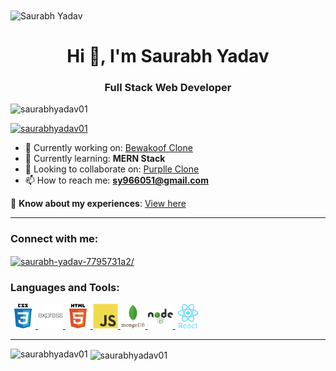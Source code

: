 <img align="center" src="https://camo.githubusercontent.com/ba27b4510a6f7161abbe5074b64026c0d525813b68e0cd171572aba967229a80/68747470733a2f2f736b696c6c73686970666f756e646174696f6e2e636f6d2f77702d686f6d65322f323032302f30312f6c6561726e2d746f2d636f64652e6a7067" alt="Saurabh Yadav" /> 

<h1 align="center">Hi 👋, I'm Saurabh Yadav</h1>
<h3 align="center">Full Stack Web Developer</h3>

<p align="left">
  <img src="https://komarev.com/ghpvc/?username=saurabhyadav01&label=Profile%20views&color=0e75b6&style=flat" alt="saurabhyadav01" />
</p>

<p align="left">
  <a href="https://github.com/ryo-ma/github-profile-trophy">
    <img src="https://github-profile-trophy.vercel.app/?username=saurabhyadav01" alt="saurabhyadav01" />
  </a> 
</p>

- 🔭 Currently working on: [Bewakoof Clone](https://saurabhyadav01.github.io/bewakoof_clone/)
- 🌱 Currently learning: **MERN Stack**
- 👯 Looking to collaborate on: [Purplle Clone](https://saurabhyadav01.github.io/purplle.om_clone/)
- 📫 How to reach me: **sy966051@gmail.com**

📄 **Know about my experiences**: [View here](https://drive.google.com/file/d/1UyS8CzDWMxA1jEEUY9F0Rtb1R6O59630/view)

---

### Connect with me:
<p align="left">
  <a href="https://linkedin.com/in/saurabh-yadav-7795731a2/" target="blank">
    <img align="center" src="https://raw.githubusercontent.com/rahuldkjain/github-profile-readme-generator/master/src/images/icons/Social/linked-in-alt.svg" alt="saurabh-yadav-7795731a2/" height="30" width="40" />
  </a>
</p>

### Languages and Tools:
<p align="left">
  <a href="https://www.w3schools.com/css/" target="_blank" rel="noreferrer">
    <img src="https://raw.githubusercontent.com/devicons/devicon/master/icons/css3/css3-original-wordmark.svg" alt="css3" width="40" height="40"/>
  </a>
  <a href="https://expressjs.com" target="_blank" rel="noreferrer">
    <img src="https://raw.githubusercontent.com/devicons/devicon/master/icons/express/express-original-wordmark.svg" alt="express" width="40" height="40"/>
  </a>
  <a href="https://www.w3.org/html/" target="_blank" rel="noreferrer">
    <img src="https://raw.githubusercontent.com/devicons/devicon/master/icons/html5/html5-original-wordmark.svg" alt="html5" width="40" height="40"/>
  </a>
  <a href="https://developer.mozilla.org/en-US/docs/Web/JavaScript" target="_blank" rel="noreferrer">
    <img src="https://raw.githubusercontent.com/devicons/devicon/master/icons/javascript/javascript-original.svg" alt="javascript" width="40" height="40"/>
  </a>
  <a href="https://www.mongodb.com/" target="_blank" rel="noreferrer">
    <img src="https://raw.githubusercontent.com/devicons/devicon/master/icons/mongodb/mongodb-original-wordmark.svg" alt="mongodb" width="40" height="40"/>
  </a>
  <a href="https://nodejs.org" target="_blank" rel="noreferrer">
    <img src="https://raw.githubusercontent.com/devicons/devicon/master/icons/nodejs/nodejs-original-wordmark.svg" alt="nodejs" width="40" height="40"/>
  </a>
  <a href="https://reactjs.org/" target="_blank" rel="noreferrer">
    <img src="https://raw.githubusercontent.com/devicons/devicon/master/icons/react/react-original-wordmark.svg" alt="react" width="40" height="40"/>
  </a>
</p>

---

<p>
  <img align="left" src="https://github-readme-stats.vercel.app/api/top-langs?username=saurabhyadav01&show_icons=true&locale=en&layout=compact" alt="saurabhyadav01" />
</p>

<p>&nbsp;<img align="center" src="https://github-readme-stats.vercel.app/api?username=saurabhyadav01&show_icons=true&locale=en" alt="saurabhyadav01" /></p>
